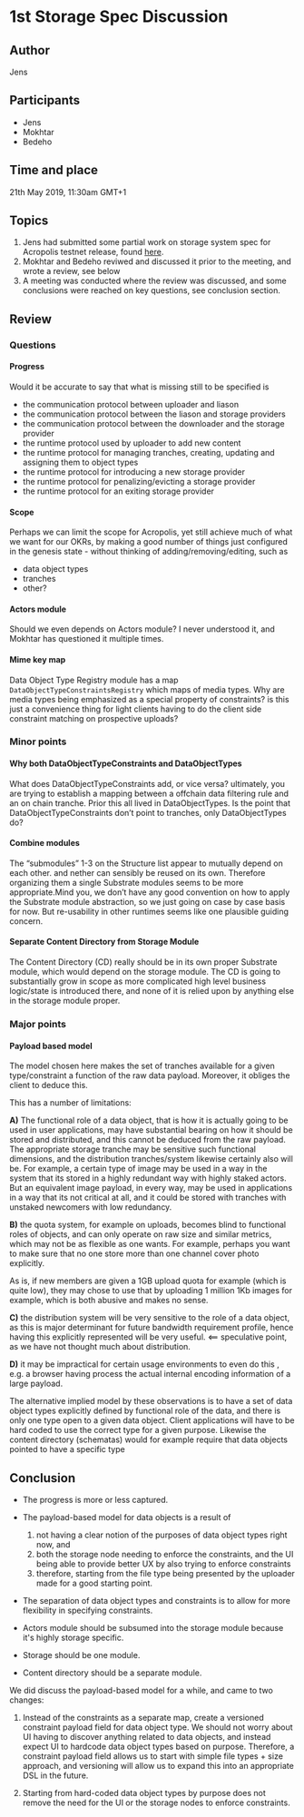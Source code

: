 
# 1st Storage Spec Discussion

## Author

Jens

## Participants

- Jens
- Mokhtar
- Bedeho

## Time and place

21th May 2019, 11:30am GMT+1

## Topics

1. Jens had submitted some partial work on storage system spec for Acropolis testnet release, found [here](https://github.com/Joystream/joystream/pull/45).
2. Mokhtar and Bedeho reviwed and discussed it prior to the meeting, and wrote a review, see below
3. A meeting was conducted where the review was discussed, and some conclusions were reached on key questions, see conclusion section.

## Review

### Questions

#### Progress

Would it be accurate to say that what is missing still to be specified is

 - the communication protocol between uploader and liason
 - the communication protocol between the liason and storage providers
 - the communication protocol between the downloader and the storage provider
 - the runtime protocol used by uploader to add new content
 - the runtime protocol for managing tranches, creating, updating and assigning them to object types
 - the runtime protocol for introducing a new storage provider
 - the runtime protocol for penalizing/evicting a storage provider
 - the runtime protocol for an exiting storage provider

#### Scope

Perhaps we can limit the scope for Acropolis, yet still achieve much of what we want for our OKRs, by making a good number of things just configured in the genesis state - without thinking of adding/removing/editing, such as
- data object types
- tranches
- other?

#### Actors module

Should we even depends on Actors module? I never understood it, and Mokhtar has questioned it multiple times.

#### Mime key map

Data Object Type Registry module has a map `DataObjectTypeConstraintsRegistry` which maps of media types. Why are media types being emphasized as a special property of constraints? is this just a convenience thing for light clients having to do the client side constraint matching on prospective uploads?

### Minor points

#### Why both DataObjectTypeConstraints and DataObjectTypes
What does DataObjectTypeConstraints add, or vice versa? ultimately, you are trying to establish a mapping between a offchain data filtering rule and an on chain tranche. Prior this all lived in DataObjectTypes. Is the point that DataObjectTypeConstraints don’t point to tranches, only DataObjectTypes do?

#### Combine modules

The “submodules” 1-3 on the Structure list appear to mutually depend on each other. and nether can sensibly be reused on its own. Therefore organizing them a single  Substrate modules seems to be more appropriate.Mind you, we don’t have any good convention on how to apply the Substrate module abstraction, so we just going on case by case basis for now. But re-usability in other runtimes seems like one plausible guiding concern.

#### Separate Content Directory from Storage Module
The Content Directory (CD) really should be in its own proper Substrate module, which would depend on the storage module. The CD is going to substantially grow in scope as more complicated high level business logic/state is introduced there, and none of it is relied upon by anything else in the storage module proper.

### Major points

#### Payload based model
The model chosen here makes the set of tranches available for a given type/constraint a function of the raw data payload. Moreover, it obliges the client to deduce this.

This has a number of limitations:

**A)** The functional role of a data object, that is how it is actually going to be used in user applications, may have substantial bearing on how it should be stored and distributed, and this cannot be deduced from the raw payload. The appropriate storage tranche may be sensitive such functional dimensions, and the distribution tranches/system likewise certainly also will be. For example, a certain type of image may be used in a way in the system that its stored in a highly redundant way with highly staked actors. But an equivalent image payload, in every way, may be used in applications in a way that its not critical at all, and it could be stored with tranches with unstaked newcomers with low redundancy.

**B)** the quota system, for example on uploads, becomes blind to functional roles of objects, and can only operate on raw size and similar metrics, which may not be as flexible as one wants.
For example, perhaps you want to make sure that no one store more than one channel cover photo explicitly.

As is, if new members are given a 1GB upload quota for example (which is quite low), they may chose to use that by uploading 1 million 1Kb images for example, which is both abusive and makes no sense.

**C)** the distribution system will be very sensitive to the role of a data object, as this is major determinant for future bandwidth requirement profile, hence having this explicitly represented will be very useful. <== speculative point, as we have not thought much about distribution.

**D)** it may be impractical for certain usage environments to even do this , e.g. a browser having process the actual internal encoding information of a large payload.

The alternative implied model by these observations is to have a set of data object types explicitly defined by functional role of the data, and there is only one type open to a given data object. Client applications will have to be hard coded to use the correct type for a given purpose. Likewise the content directory (schematas) would for example require that data objects pointed to have a specific type

## Conclusion


- The progress is more or less captured.

- The payload-based model for data objects is a result of
  1.  not having a clear notion of the purposes of data object types right now, and
  2. both the storage node needing to enforce the constraints, and the UI being able to provide better UX by also trying to enforce constraints
  3. therefore, starting from the file type being presented by the uploader made for a good starting point.

- The separation of data object types and constraints is to allow for more flexibility in specifying constraints.
- Actors module should be subsumed into the storage module because it's highly storage specific.
- Storage should be one module.
- Content directory should be a separate module.

We did discuss the payload-based model for a while, and came to two changes:

1. Instead of the constraints as a separate map, create a versioned constraint payload field for data object type. We should not worry about UI having to discover anything related to data objects, and instead expect UI to hardcode data object types based on purpose. Therefore, a constraint payload field allows us to start with simple file types + size approach, and versioning will allow us to expand this into an appropriate DSL in the future.

2. Starting from hard-coded data object types by purpose does not remove the need for the UI or the storage nodes to enforce constraints.
